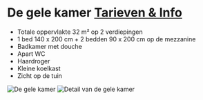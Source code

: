 # De gele kamer [Tarieven & Info](/nl/tarieven/)

* Totale oppervlakte 32 m² op 2 verdiepingen
* 1 bed 140 x 200 cm + 2 bedden 90 x 200 cm op de mezzanine
* Badkamer met douche
* Apart WC
* Haardroger
* Kleine koelkast 
* Zicht op de tuin

![De gele kamer](/images/chambre-jaune.jpg)
![Detail van de gele kamer](/images/chambre-jaune-detail.jpg)